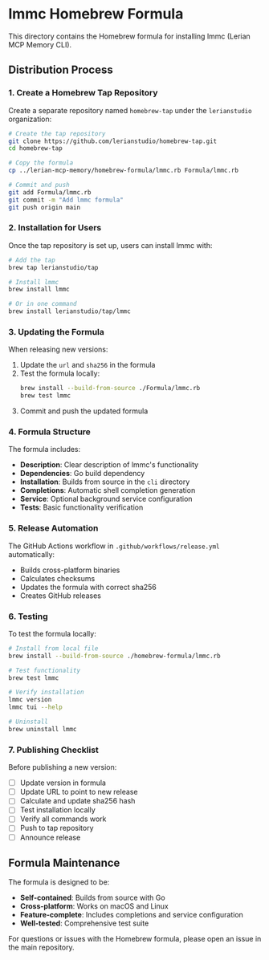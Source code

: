 # lmmc Homebrew Formula

This directory contains the Homebrew formula for installing lmmc (Lerian MCP Memory CLI).

## Distribution Process

### 1. Create a Homebrew Tap Repository

Create a separate repository named `homebrew-tap` under the `lerianstudio` organization:

```bash
# Create the tap repository
git clone https://github.com/lerianstudio/homebrew-tap.git
cd homebrew-tap

# Copy the formula
cp ../lerian-mcp-memory/homebrew-formula/lmmc.rb Formula/lmmc.rb

# Commit and push
git add Formula/lmmc.rb
git commit -m "Add lmmc formula"
git push origin main
```

### 2. Installation for Users

Once the tap repository is set up, users can install lmmc with:

```bash
# Add the tap
brew tap lerianstudio/tap

# Install lmmc
brew install lmmc

# Or in one command
brew install lerianstudio/tap/lmmc
```

### 3. Updating the Formula

When releasing new versions:

1. Update the `url` and `sha256` in the formula
2. Test the formula locally:
   ```bash
   brew install --build-from-source ./Formula/lmmc.rb
   brew test lmmc
   ```
3. Commit and push the updated formula

### 4. Formula Structure

The formula includes:

- **Description**: Clear description of lmmc's functionality
- **Dependencies**: Go build dependency
- **Installation**: Builds from source in the `cli` directory
- **Completions**: Automatic shell completion generation
- **Service**: Optional background service configuration
- **Tests**: Basic functionality verification

### 5. Release Automation

The GitHub Actions workflow in `.github/workflows/release.yml` automatically:

- Builds cross-platform binaries
- Calculates checksums
- Updates the formula with correct sha256
- Creates GitHub releases

### 6. Testing

To test the formula locally:

```bash
# Install from local file
brew install --build-from-source ./homebrew-formula/lmmc.rb

# Test functionality
brew test lmmc

# Verify installation
lmmc version
lmmc tui --help

# Uninstall
brew uninstall lmmc
```

### 7. Publishing Checklist

Before publishing a new version:

- [ ] Update version in formula
- [ ] Update URL to point to new release
- [ ] Calculate and update sha256 hash
- [ ] Test installation locally
- [ ] Verify all commands work
- [ ] Push to tap repository
- [ ] Announce release

## Formula Maintenance

The formula is designed to be:

- **Self-contained**: Builds from source with Go
- **Cross-platform**: Works on macOS and Linux
- **Feature-complete**: Includes completions and service configuration
- **Well-tested**: Comprehensive test suite

For questions or issues with the Homebrew formula, please open an issue in the main repository.